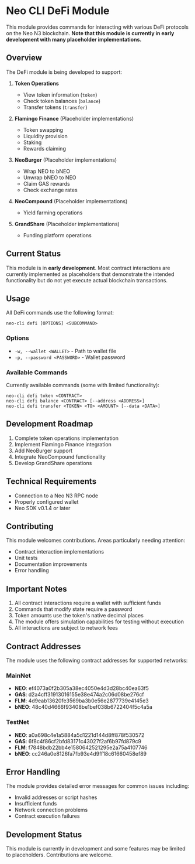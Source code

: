 # Neo CLI DeFi Module

This module provides commands for interacting with various DeFi protocols on the Neo N3 blockchain. **Note that this module is currently in early development with many placeholder implementations.**

## Overview

The DeFi module is being developed to support:

1. **Token Operations**
   - View token information (`token`)
   - Check token balances (`balance`)
   - Transfer tokens (`transfer`)

2. **Flamingo Finance** (Placeholder implementations)
   - Token swapping
   - Liquidity provision
   - Staking
   - Rewards claiming

3. **NeoBurger** (Placeholder implementations)
   - Wrap NEO to bNEO
   - Unwrap bNEO to NEO
   - Claim GAS rewards
   - Check exchange rates

4. **NeoCompound** (Placeholder implementations)
   - Yield farming operations

5. **GrandShare** (Placeholder implementations)
   - Funding platform operations

## Current Status

This module is in **early development**. Most contract interactions are currently implemented as placeholders that demonstrate the intended functionality but do not yet execute actual blockchain transactions.

## Usage

All DeFi commands use the following format:

```
neo-cli defi [OPTIONS] <SUBCOMMAND>
```

### Options

- `-w, --wallet <WALLET>` - Path to wallet file
- `-p, --password <PASSWORD>` - Wallet password

### Available Commands

Currently available commands (some with limited functionality):

```
neo-cli defi token <CONTRACT>
neo-cli defi balance <CONTRACT> [--address <ADDRESS>]
neo-cli defi transfer <TOKEN> <TO> <AMOUNT> [--data <DATA>]
```

## Development Roadmap

1. Complete token operations implementation
2. Implement Flamingo Finance integration
3. Add NeoBurger support
4. Integrate NeoCompound functionality
5. Develop GrandShare operations

## Technical Requirements

- Connection to a Neo N3 RPC node
- Properly configured wallet
- Neo SDK v0.1.4 or later

## Contributing

This module welcomes contributions. Areas particularly needing attention:
- Contract interaction implementations
- Unit tests
- Documentation improvements
- Error handling

## Important Notes

1. All contract interactions require a wallet with sufficient funds
2. Commands that modify state require a password
3. Token amounts use the token's native decimal places
4. The module offers simulation capabilities for testing without execution
5. All interactions are subject to network fees

## Contract Addresses

The module uses the following contract addresses for supported networks:

### MainNet

- **NEO**: ef4073a0f2b305a38ec4050e4d3d28bc40ea63f5
- **GAS**: d2a4cff31913016155e38e474a2c06d08be276cf
- **FLM**: 4d9eab13620fe3569ba3b0e56e2877739e4145e3
- **bNEO**: 48c40d4666f93408be1bef038b6722404f5c4a5a

### TestNet

- **NEO**: a0a698c4e1a5884a5d1221d144d8ff878f530572
- **GAS**: 6f8c4f86cf2bfd83171c43027f2af6b97fd879c9
- **FLM**: f7848bdb22bb4e1580642521295e2a75a4107746
- **bNEO**: cc246a0e8126fa7fb93e4d9ff18c61660458ef89

## Error Handling

The module provides detailed error messages for common issues including:

- Invalid addresses or script hashes
- Insufficient funds
- Network connection problems
- Contract execution failures

## Development Status

This module is currently in development and some features may be limited to placeholders. Contributions are welcome. 